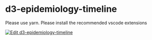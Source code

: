 # d3-epidemiology-timeline

Please use yarn.
Please install the recommended vscode extensions

[![Edit d3-epidemiology-timeline](https://codesandbox.io/static/img/play-codesandbox.svg)](https://codesandbox.io/s/github/jsIsrael/d3-epidemiology-timeline/tree/master/?fontsize=14&hidenavigation=1&theme=dark)
